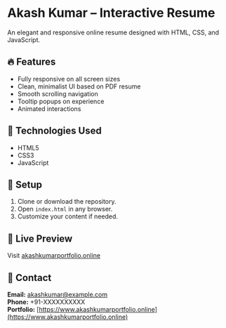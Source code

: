 # Akash Kumar – Interactive Resume

An elegant and responsive online resume designed with HTML, CSS, and JavaScript.

## 🔥 Features
- Fully responsive on all screen sizes
- Clean, minimalist UI based on PDF resume
- Smooth scrolling navigation
- Tooltip popups on experience
- Animated interactions

## 📁 Technologies Used
- HTML5
- CSS3
- JavaScript

## 🔧 Setup
1. Clone or download the repository.
2. Open `index.html` in any browser.
3. Customize your content if needed.

## 📎 Live Preview
Visit [akashkumarportfolio.online](https://www.akashkumarportfolio.online)

## 📩 Contact
**Email:** akashkumar@example.com  
**Phone:** +91-XXXXXXXXXX  
**Portfolio:** [https://www.akashkumarportfolio.online](https://www.akashkumarportfolio.online)
